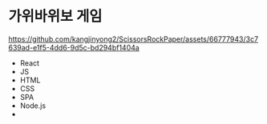 # 가위바위보 게임

https://github.com/kangjinyong2/ScissorsRockPaper/assets/66777943/3c7639ad-e1f5-4dd6-9d5c-bd294bf1404a

* React
* JS
* HTML
* CSS
* SPA
* Node.js
* 
